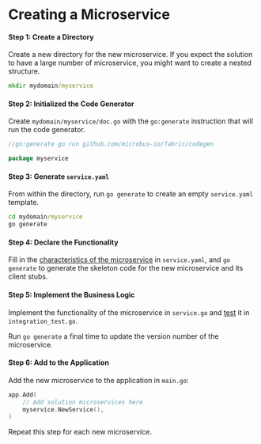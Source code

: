 # Creating a Microservice

#### Step 1: Create a Directory

Create a new directory for the new microservice. If you expect the solution to have a large number of microservice, you might want to create a nested structure.

```cmd
mkdir mydomain/myservice
```

#### Step 2: Initialized the Code Generator

Create `mydomain/myservice/doc.go` with the `go:generate` instruction that will run the code generator.

```go
//go:generate go run github.com/microbus-io/fabric/codegen

package myservice
```

#### Step 3: Generate `service.yaml`

From within the directory, run `go generate` to create an empty `service.yaml` template.

```cmd
cd mydomain/myservice
go generate
```

#### Step 4: Declare the Functionality

Fill in the [characteristics of the microservice](../tech/service-yaml.md) in `service.yaml`, and `go generate` to generate the skeleton code for the new microservice and its client stubs.

#### Step 5: Implement the Business Logic

Implement the functionality of the microservice in `service.go` and [test](../blocks/integration-testing.md) it in `integration_test.go`.

Run `go generate` a final time to update the version number of the microservice.

#### Step 6: Add to the Application

Add the new microservice to the application in `main.go`:

```go
app.Add(
    // Add solution microservices here
    myservice.NewService(),
)
```

Repeat this step for each new microservice.
